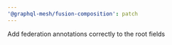 ```yaml
---
'@graphql-mesh/fusion-composition': patch
---
```


Add federation annotations correctly to the root fields
